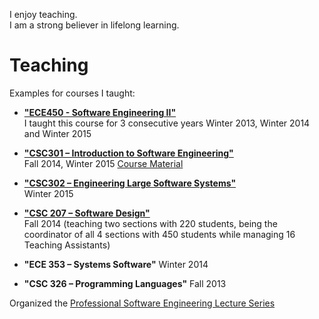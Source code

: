 I enjoy teaching.  
I am a strong believer in lifelong learning.

# Teaching  
Examples for courses I taught:

* [**"ECE450 - Software Engineering II"**](ECE450-syllabus-winter-2015.pdf)  
I taught this course for 3 consecutive years
Winter 2013, Winter 2014 and Winter 2015

* [**"CSC301 – Introduction to Software Engineering"**](CSC301W15-CourseInfoSheet.pdf)  
Fall 2014, Winter 2015
[Course Material](https://github.com/csc301-fall2014/CSC301H1F-L0101-Home)

* [**"CSC302 – Engineering Large Software Systems"**](CSC302W15-CourseInfoSheet.pdf)  
Winter 2015

* [**"CSC 207 – Software Design"**]()  
Fall 2014 (teaching two sections with 220 students, being the coordinator of all 4 sections with 450 students while managing 16 Teaching Assistants)

* **"ECE 353 – Systems Software"**
Winter 2014

* **"CSC 326 – Programming Languages"**
Fall 2013


Organized the [Professional Software Engineering Lecture Series](SE-Lectures.pdf)
